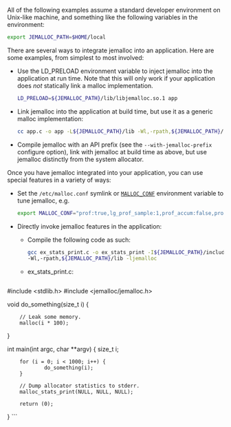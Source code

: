All of the following examples assume a standard developer environment on Unix-like machine, and something like the following variables in the environment:

```sh
export JEMALLOC_PATH=$HOME/local
```

There are several ways to integrate jemalloc into an application. Here are some examples, from simplest to most involved:

* Use the LD_PRELOAD environment variable to inject jemalloc into the application at run time. Note that this will only work if your application does _not_ statically link a malloc implementation.

  ```sh
  LD_PRELOAD=${JEMALLOC_PATH}/lib/libjemalloc.so.1 app
  ```

* Link jemalloc into the application at build time, but use it as a generic malloc implementation:

  ```sh
  cc app.c -o app -L${JEMALLOC_PATH}/lib -Wl,-rpath,${JEMALLOC_PATH}/lib -ljemalloc
  ```

* Compile jemalloc with an API prefix (see the `--with-jemalloc-prefix` configure option), link with jemalloc at build time as above, but use jemalloc distinctly from the system allocator.

Once you have jemalloc integrated into your application, you can use special features in a variety of ways:

* Set the `/etc/malloc.conf` symlink or [`MALLOC_CONF`](http://www.canonware.com/download/jemalloc/jemalloc-latest/doc/jemalloc.html#tuning) environment variable to tune jemalloc, e.g.

  ```sh
  export MALLOC_CONF="prof:true,lg_prof_sample:1,prof_accum:false,prof_prefix:jeprof.out"
  ```

* Directly invoke jemalloc features in the application:
  - Compile the following code as such:

    ```sh
    gcc ex_stats_print.c -o ex_stats_print -I${JEMALLOC_PATH}/include -L${JEMALLOC_PATH}/lib \
    -Wl,-rpath,${JEMALLOC_PATH}/lib -ljemalloc
    ```

  - ex_stats_print.c:

    ```c
#include <stdlib.h>
#include <jemalloc/jemalloc.h>

void
do_something(size_t i)
{

        // Leak some memory.
        malloc(i * 100);
}

int
main(int argc, char **argv)
{
        size_t i;

        for (i = 0; i < 1000; i++) {
                do_something(i);
        }

        // Dump allocator statistics to stderr.
        malloc_stats_print(NULL, NULL, NULL);

        return (0);
}
    ```